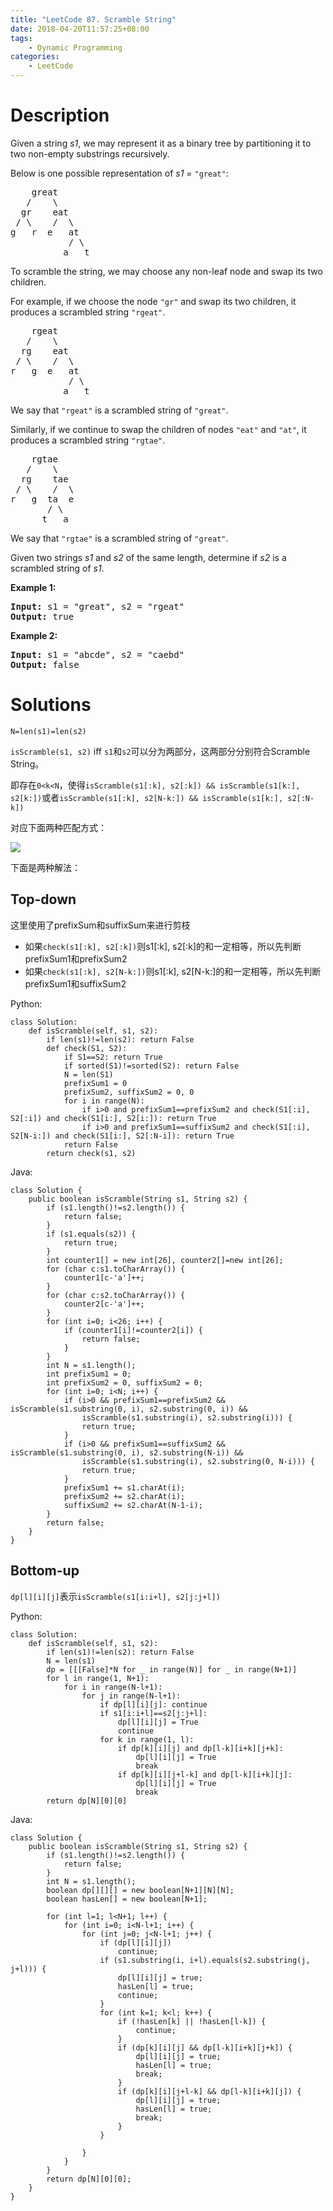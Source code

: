 ```yaml
---
title: "LeetCode 87. Scramble String"
date: 2018-04-20T11:57:25+08:00
tags:
    - Dynamic Programming
categories:
    - LeetCode
---
```


# Description

<div class="question-description"><div><p>Given a string <em>s1</em>, we may represent it as a binary tree by partitioning it to two non-empty substrings recursively.</p>

<p>Below is one possible representation of <em>s1</em> = <code>"great"</code>:</p>

<pre>    great
   /    \
  gr    eat
 / \    /  \
g   r  e   at
           / \
          a   t
</pre>

<p>To scramble the string, we may choose any non-leaf node and swap its two children.</p>

<p>For example, if we choose the node <code>"gr"</code> and swap its two children, it produces a scrambled string <code>"rgeat"</code>.</p>

<pre>    rgeat
   /    \
  rg    eat
 / \    /  \
r   g  e   at
           / \
          a   t
</pre>

<p>We say that <code>"rgeat"</code> is a scrambled string of <code>"great"</code>.</p>

<p>Similarly, if we continue to swap the children of nodes <code>"eat"</code> and <code>"at"</code>, it produces a scrambled string <code>"rgtae"</code>.</p>

<pre>    rgtae
   /    \
  rg    tae
 / \    /  \
r   g  ta  e
       / \
      t   a
</pre>

<p>We say that <code>"rgtae"</code> is a scrambled string of <code>"great"</code>.</p>

<p>Given two strings <em>s1</em> and <em>s2</em> of the same length, determine if <em>s2</em> is a scrambled string of <em>s1</em>.</p>

<p><strong>Example 1:</strong></p>

<pre><strong>Input:</strong> s1 = "great", s2 = "rgeat"
<strong>Output:</strong> true
</pre>

<p><strong>Example 2:</strong></p>

<pre><strong>Input:</strong> s1 = "abcde", s2 = "caebd"
<strong>Output:</strong> false</pre>
</div></div>

# Solutions

`N=len(s1)=len(s2)`

`isScramble(s1, s2)` iff `s1`和`s2`可以分为两部分，这两部分分别符合Scramble String。

即存在`0<k<N`，使得`isScramble(s1[:k], s2[:k]) && isScramble(s1[k:], s2[k:])`或者`isScramble(s1[:k], s2[N-k:]) && isScramble(s1[k:], s2[:N-k])`

对应下面两种匹配方式：

![](/images/leetcode/87_2.png)

下面是两种解法：

## Top-down

这里使用了prefixSum和suffixSum来进行剪枝

* 如果`check(s1[:k], s2[:k])`则s1[:k], s2[:k]的和一定相等，所以先判断prefixSum1和prefixSum2
* 如果`check(s1[:k], s2[N-k:])`则s1[:k], s2[N-k:]的和一定相等，所以先判断prefixSum1和suffixSum2

Python:
```
class Solution:
    def isScramble(self, s1, s2):
        if len(s1)!=len(s2): return False
        def check(S1, S2):
            if S1==S2: return True
            if sorted(S1)!=sorted(S2): return False
            N = len(S1)
            prefixSum1 = 0
            prefixSum2, suffixSum2 = 0, 0
            for i in range(N):
                if i>0 and prefixSum1==prefixSum2 and check(S1[:i], S2[:i]) and check(S1[i:], S2[i:]): return True
                if i>0 and prefixSum1==suffixSum2 and check(S1[:i], S2[N-i:]) and check(S1[i:], S2[:N-i]): return True
            return False
        return check(s1, s2)
```

Java:
```
class Solution {
    public boolean isScramble(String s1, String s2) {
        if (s1.length()!=s2.length()) {
            return false;
        }
        if (s1.equals(s2)) {
            return true;
        }
        int counter1[] = new int[26], counter2[]=new int[26];
        for (char c:s1.toCharArray()) {
            counter1[c-'a']++;
        }
        for (char c:s2.toCharArray()) {
            counter2[c-'a']++;
        }
        for (int i=0; i<26; i++) {
            if (counter1[i]!=counter2[i]) {
                return false;
            }
        }
        int N = s1.length();
        int prefixSum1 = 0;
        int prefixSum2 = 0, suffixSum2 = 0;
        for (int i=0; i<N; i++) {
            if (i>0 && prefixSum1==prefixSum2 && isScramble(s1.substring(0, i), s2.substring(0, i)) &&
                isScramble(s1.substring(i), s2.substring(i))) {
                return true;
            }
            if (i>0 && prefixSum1==suffixSum2 && isScramble(s1.substring(0, i), s2.substring(N-i)) &&
                isScramble(s1.substring(i), s2.substring(0, N-i))) {
                return true;
            }
            prefixSum1 += s1.charAt(i);
            prefixSum2 += s2.charAt(i);
            suffixSum2 += s2.charAt(N-1-i);
        }
        return false;
    }
}
```

## Bottom-up

`dp[l][i][j]`表示`isScramble(s1[i:i+l], s2[j:j+l])`

Python:
```
class Solution:
    def isScramble(self, s1, s2):
        if len(s1)!=len(s2): return False
        N = len(s1)
        dp = [[[False]*N for _ in range(N)] for _ in range(N+1)]
        for l in range(1, N+1):
            for i in range(N-l+1):
                for j in range(N-l+1):
                    if dp[l][i][j]: continue
                    if s1[i:i+l]==s2[j:j+l]:
                        dp[l][i][j] = True
                        continue
                    for k in range(1, l):
                        if dp[k][i][j] and dp[l-k][i+k][j+k]:
                            dp[l][i][j] = True
                            break
                        if dp[k][i][j+l-k] and dp[l-k][i+k][j]:
                            dp[l][i][j] = True
                            break
        return dp[N][0][0]
```

Java:
```
class Solution {
    public boolean isScramble(String s1, String s2) {
        if (s1.length()!=s2.length()) {
            return false;
        }
        int N = s1.length();
        boolean dp[][][] = new boolean[N+1][N][N];
        boolean hasLen[] = new boolean[N+1];
        
        for (int l=1; l<N+1; l++) {
            for (int i=0; i<N-l+1; i++) {
                for (int j=0; j<N-l+1; j++) {
                    if (dp[l][i][j])
                        continue;
                    if (s1.substring(i, i+l).equals(s2.substring(j, j+l))) {
                        dp[l][i][j] = true;
                        hasLen[l] = true;
                        continue;
                    }
                    for (int k=1; k<l; k++) {
                        if (!hasLen[k] || !hasLen[l-k]) {
                            continue;
                        }
                        if (dp[k][i][j] && dp[l-k][i+k][j+k]) {
                            dp[l][i][j] = true;
                            hasLen[l] = true;
                            break;
                        }
                        if (dp[k][i][j+l-k] && dp[l-k][i+k][j]) {
                            dp[l][i][j] = true;
                            hasLen[l] = true;
                            break;
                        }
                    }
                    
                }
            }
        }
        return dp[N][0][0];
    }
}
```